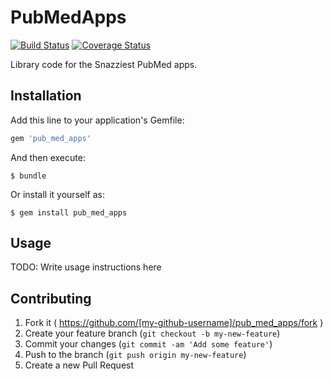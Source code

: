 # PubMedApps #

[![Build Status](https://travis-ci.org/mooreryan/PubMedApps.svg?branch=master)](https://travis-ci.org/mooreryan/PubMedApps) [![Coverage Status](https://coveralls.io/repos/mooreryan/PubMedApps/badge.svg?branch=master)](https://coveralls.io/r/mooreryan/PubMedApps?branch=master)

Library code for the Snazziest PubMed apps.

## Installation ##

Add this line to your application's Gemfile:

```ruby
gem 'pub_med_apps'
```

And then execute:

    $ bundle

Or install it yourself as:

    $ gem install pub_med_apps

## Usage ##

TODO: Write usage instructions here

## Contributing ##

1. Fork it ( https://github.com/[my-github-username]/pub_med_apps/fork )
2. Create your feature branch (`git checkout -b my-new-feature`)
3. Commit your changes (`git commit -am 'Add some feature'`)
4. Push to the branch (`git push origin my-new-feature`)
5. Create a new Pull Request
